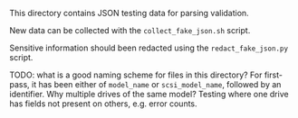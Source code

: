 This directory contains JSON testing data for parsing validation.

New data can be collected with the `collect_fake_json.sh` script.

Sensitive information should been redacted using the `redact_fake_json.py`
script.

TODO: what is a good naming scheme for files in this directory? For first-pass,
it has been either of `model_name` or `scsi_model_name`, followed by an
identifier. Why multiple drives of the same model? Testing where one drive has
fields not present on others, e.g. error counts.
